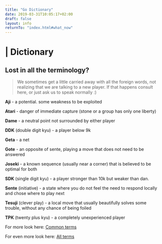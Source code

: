 ```yaml
---
title: "Go Dictionary"
date: 2019-03-31T10:05:17+02:00
draft: false
layout: info
returnTo: "index.html#what_now"
---
```


# | Dictionary
## Lost in all the terminology?

> We sometimes get a little carried away with all the foreign words, not realizing that we are talking to a new player. If that happens consult here, or just ask us to speak normally :)  

**Aji** - a potential. some weakness to be exploited

**Atari** - danger of immediate capture (stone or a group has only one liberty)

**Dame** - a neutral point not surrounded by either player

**DDK** (double digit kyu) - a player below 9k

**Geta** - a net

**Gote** - an opposite of sente, playing a move that does not need to be answered

**Joseki** - a known sequence (usually near a corner) that is believed to be optimal for both

**SDK** (single digit kyu) - a player stronger than 10k but weaker than dan.

**Sente** (initiative) - a state where you do not feel the need to respond locally and chose where to play next

**Tesuji** (clever play) - a local move that usually beautifully solves some trouble, without any chance of being foiled

**TPK** (twenty plus kyu) - a completely unexperienced player

For more look here: <a href="https://senseis.xmp.net/?CommonGoTerms" target="_blank"><u>Common terms</u></a>

For even more look here: <a href="https://senseis.xmp.net/?GoTerms" target="_blank"><u>All terms</u></a>
